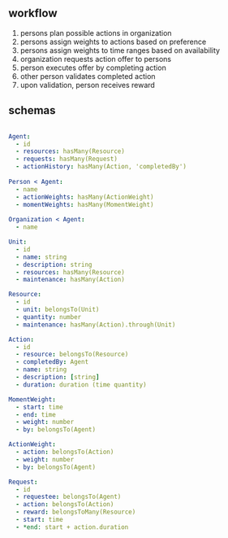 ## workflow

1. persons plan possible actions in organization
2. persons assign weights to actions based on preference
3. persons assign weights to time ranges based on availability
4. organization requests action offer to persons
5. person executes offer by completing action
6. other person validates completed action
7. upon validation, person receives reward

## schemas

```yml

Agent:
  - id
  - resources: hasMany(Resource)
  - requests: hasMany(Request)
  - actionHistory: hasMany(Action, 'completedBy')
  
Person < Agent:
  - name
  - actionWeights: hasMany(ActionWeight)
  - momentWeights: hasMany(MomentWeight)
  
Organization < Agent:
  - name

Unit:
  - id
  - name: string
  - description: string
  - resources: hasMany(Resource)
  - maintenance: hasMany(Action)

Resource:
  - id
  - unit: belongsTo(Unit)
  - quantity: number
  - maintenance: hasMany(Action).through(Unit)

Action:
  - id
  - resource: belongsTo(Resource)
  - completedBy: Agent
  - name: string
  - description: [string]
  - duration: duration (time quantity)

MomentWeight:
  - start: time
  - end: time
  - weight: number
  - by: belongsTo(Agent)

ActionWeight:
  - action: belongsTo(Action)
  - weight: number
  - by: belongsTo(Agent)

Request:
  - id
  - requestee: belongsTo(Agent)
  - action: belongsTo(Action)
  - reward: belongsToMany(Resource)
  - start: time
  - *end: start + action.duration
```

